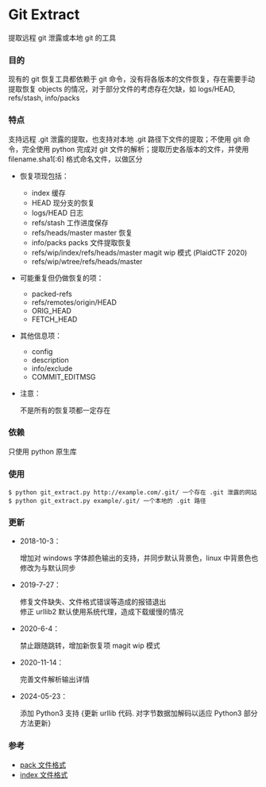 # Git Extract

提取远程 git 泄露或本地 git 的工具

### 目的

现有的 git 恢复工具都依赖于 git 命令，没有将各版本的文件恢复，存在需要手动提取恢复 objects 的情况，对于部分文件的考虑存在欠缺，如 logs/HEAD, refs/stash, info/packs

### 特点

支持远程 .git 泄露的提取，也支持对本地 .git 路径下文件的提取；不使用 git 命令，完全使用 python 完成对 git 文件的解析；提取历史各版本的文件，并使用 filename.sha1[:6] 格式命名文件，以做区分

- 恢复项现包括：

    - index 缓存
    - HEAD 现分支的恢复
    - logs/HEAD 日志
    - refs/stash 工作进度保存
    - refs/heads/master master 恢复
    - info/packs packs 文件提取恢复
    - refs/wip/index/refs/heads/master magit wip 模式 (PlaidCTF 2020)
    - refs/wip/wtree/refs/heads/master

- 可能重复但仍做恢复的项：

    - packed-refs
    - refs/remotes/origin/HEAD
    - ORIG_HEAD
    - FETCH_HEAD

- 其他信息项：

    - config
    - description
    - info/exclude
    - COMMIT_EDITMSG

- 注意：

    不是所有的恢复项都一定存在

### 依赖

只使用 python 原生库

### 使用

```
$ python git_extract.py http://example.com/.git/ 一个存在 .git 泄露的网站
$ python git_extract.py example/.git/ 一个本地的 .git 路径
```

### 更新

- 2018-10-3：

    增加对 windows 字体颜色输出的支持，并同步默认背景色，linux 中背景色也修改为与默认同步

- 2019-7-27：

    修复文件缺失、文件格式错误等造成的报错退出  
    修正 urllib2 默认使用系统代理，造成下载缓慢的情况 

- 2020-6-4：
    
    禁止跟随跳转，增加新恢复项 magit wip 模式

- 2020-11-14：
    
    完善文件解析输出详情

- 2024-05-23：
    
    添加 Python3 支持
    {更新 urllib 代码.
    对字节数据加解码以适应 Python3 部分方法更新}


### 参考
- [pack 文件格式](https://git-scm.com/docs/pack-format) 
- [index 文件格式](https://git-scm.com/docs/index-format) 
